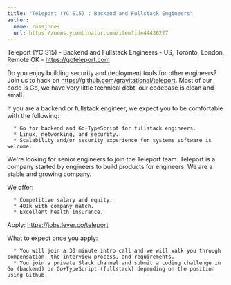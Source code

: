 ```yaml
---
title: "Teleport (YC S15) : Backend and Fullstack Engineers"
author:
  name: russjones
  url: https://news.ycombinator.com/item?id=44436227
---
```

Teleport (YC S15) - Backend and Fullstack Engineers - US, Toronto, London, Remote OK - <a href="https:&#x2F;&#x2F;goteleport.com" rel="nofollow">https:&#x2F;&#x2F;goteleport.com</a>

Do you enjoy building security and deployment tools for other engineers? Join us to hack on <a href="https:&#x2F;&#x2F;github.com&#x2F;gravitational&#x2F;teleport">https:&#x2F;&#x2F;github.com&#x2F;gravitational&#x2F;teleport</a>. Most of our code is Go, we have very little technical debt, our codebase is clean and small.

If you are a backend or fullstack engineer, we expect you to be comfortable with the following:

<pre><code>  * Go for backend and Go+TypeScript for fullstack engineers.
  * Linux, networking, and security.
  * Scalability and&#x2F;or security experience for systems software is welcome.
</code></pre>
We&#x27;re looking for senior engineers to join the Teleport team. Teleport is a company started by engineers to build products for engineers. We are a stable and growing company.

We offer:

<pre><code>  * Competitive salary and equity.
  * 401k with company match.
  * Excellent health insurance.
</code></pre>
Apply: <a href="https:&#x2F;&#x2F;jobs.lever.co&#x2F;teleport" rel="nofollow">https:&#x2F;&#x2F;jobs.lever.co&#x2F;teleport</a>

What to expect once you apply:

<pre><code>  * You will join a 30 minute intro call and we will walk you through compensation, the interview process, and requirements.
  * You join a private Slack channel and submit a coding challenge in Go (backend) or Go+TypeScript (fullstack) depending on the position using Github.</code></pre>
<JobApplication />
